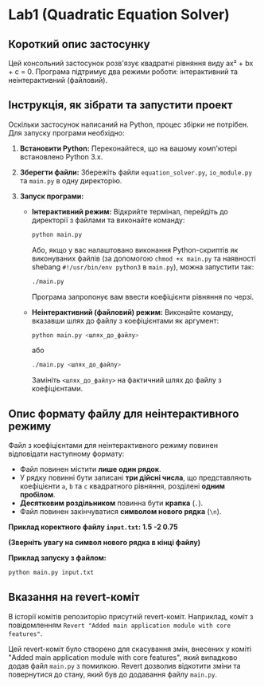 # Lab1 (Quadratic Equation Solver)
## Короткий опис застосунку

Цей консольний застосунок розв'язує квадратні рівняння виду ax² + bx + c = 0. Програма підтримує два режими роботи: інтерактивний та неінтерактивний (файловий).

## Інструкція, як зібрати та запустити проект

Оскільки застосунок написаний на Python, процес збірки не потрібен. Для запуску програми необхідно:

1. **Встановити Python:** Переконайтеся, що на вашому комп'ютері встановлено Python 3.x.
2. **Зберегти файли:** Збережіть файли `equation_solver.py`, `io_module.py` та `main.py` в одну директорію.
3. **Запуск програми:**

    * **Інтерактивний режим:** Відкрийте термінал, перейдіть до директорії з файлами та виконайте команду:
      ```bash
      python main.py
      ```
      Або, якщо у вас налаштовано виконання Python-скриптів як виконуваних файлів (за допомогою `chmod +x main.py` та наявності shebang `#!/usr/bin/env python3` в `main.py`), можна запустити так:
      ```bash
      ./main.py
      ```
      Програма запропонує вам ввести коефіцієнти рівняння по черзі.

    * **Неінтерактивний (файловий) режим:**  Виконайте команду, вказавши шлях до файлу з коефіцієнтами як аргумент:
      ```bash
      python main.py <шлях_до_файлу>
      ```
      або
      ```bash
      ./main.py <шлях_до_файлу>
      ```
      Замініть `<шлях_до_файлу>` на фактичний шлях до файлу з коефіцієнтами.

## Опис формату файлу для неінтерактивного режиму

Файл з коефіцієнтами для неінтерактивного режиму повинен відповідати наступному формату:

* Файл повинен містити **лише один рядок**.
* У рядку повинні бути записані **три дійсні числа**, що представляють коефіцієнти `a`, `b` та `c` квадратного рівняння, розділені **одним пробілом**.
* **Десятковим роздільником** повинна бути **крапка** (`.`).
* Файл повинен закінчуватися **символом нового рядка** (`\n`).

**Приклад коректного файлу `input.txt`: 1.5 -2 0.75**

**(Зверніть увагу на символ нового рядка в кінці файлу)**

**Приклад запуску з файлом:**

```bash
python main.py input.txt
```
## Вказання на revert-коміт

В історії комітів репозиторію присутній revert-коміт. Наприклад, коміт з повідомленням `Revert "Added main application module with core features"`.

Цей revert-коміт було створено для скасування змін, внесених у коміті "Added main application module with core features", який випадково додав файл `main.py` з помилкою. Revert дозволив відкотити зміни та повернутися до стану, який був до додавання файлу `main.py`.
